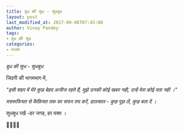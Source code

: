 ```yaml
---
title: बुध की सुध - सुधबुध
layout: post
last_modified_at: 2017-09-06T07:45:00
author: Vinay Pandey
tags:
- बुध की सुध
categories:
- मध्यम
---
```

*बुध की सुध - सुधबुध*

जिंदगी की भागमभाग में,

_"इसी शहर में मेरे कुछ बेहद अजीज रहते हैं,_
_मुझे उनकी कोई खबर नही, उन्हें मेरा कोई पता नही ।"_

*मसरूफियत से कैफ़ियत तक का सफर तय करें,*
*हालचाल -*
*कुछ पूछ लें, कुछ बता दें ।*

सुधबुध रखें -हर जगह, हर वक्त ।

🙏🌷🌷🙏


